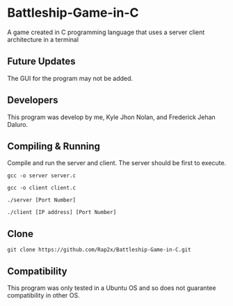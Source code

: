 # Battleship-Game-in-C

A game created in C programming language that uses a server client architecture in a terminal

## Future Updates
The GUI for the program may not be added.

## Developers
This program was develop by me, Kyle Jhon Nolan, and Frederick Jehan Daluro.

## Compiling & Running
Compile and run the server and client. The server should be first to execute.

`gcc -o server server.c`

`gcc -o client client.c`

`./server [Port Number]`

`./client [IP address] [Port Number]`

## Clone
`git clone https://github.com/Rap2x/Battleship-Game-in-C.git`

## Compatibility
This program was only tested in a Ubuntu OS and so does not guarantee compatibility in other OS.
